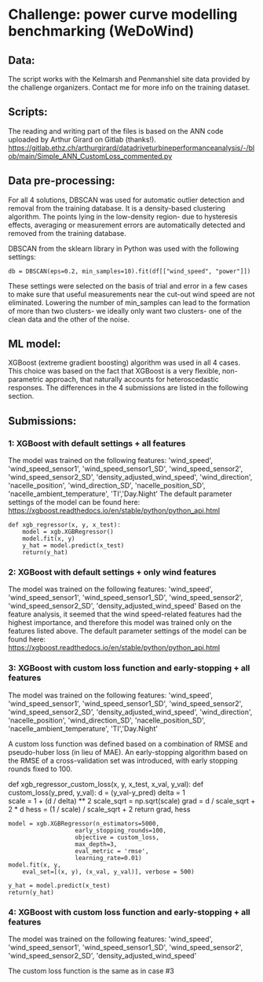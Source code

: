 # Challenge: power curve modelling benchmarking (WeDoWind)

## Data:
The script works with the Kelmarsh and Penmanshiel site data provided by the challenge organizers. Contact me for more info on the training dataset.

## Scripts:
The reading and writing part of the files is based on the ANN code uploaded by Arthur Girard on Gitlab (thanks!). https://gitlab.ethz.ch/arthurgirard/datadriveturbineperformanceanalysis/-/blob/main/Simple_ANN_CustomLoss_commented.py 

## Data pre-processing:
For all 4 solutions, DBSCAN was used for automatic outlier detection and removal from the training database. It is a density-based clustering algorithm. The points lying in the low-density region- due to hysteresis effects, averaging or measurement errors are automatically detected and removed from the training database.

DBSCAN from the sklearn library in Python was used with the following settings:
```
db = DBSCAN(eps=0.2, min_samples=10).fit(df[["wind_speed", "power"]])
```
These settings were selected on the basis of trial and error in a few cases to make sure that useful measurements near the cut-out wind speed are not eliminated. Lowering the number of min_samples can lead to the formation of more than two clusters- we ideally only want two clusters- one of the clean data and the other of the noise.

## ML model: 
XGBoost (extreme gradient boosting) algorithm was used in all 4 cases. This choice was based on the fact that XGBoost is a very flexible, non-parametric approach, that naturally accounts for heteroscedastic responses. The differences in the 4 submissions are listed in the following section.

## Submissions:
### 1: XGBoost with default settings + all features
The model was trained on the following features: 
'wind_speed', 'wind_speed_sensor1', 'wind_speed_sensor1_SD', 'wind_speed_sensor2', 'wind_speed_sensor2_SD', 'density_adjusted_wind_speed', 'wind_direction', 'nacelle_position', 'wind_direction_SD', 'nacelle_position_SD', 'nacelle_ambient_temperature', 'TI','Day.Night'
The default parameter settings of the model can be found here: https://xgboost.readthedocs.io/en/stable/python/python_api.html

```
def xgb_regressor(x, y, x_test):
    model = xgb.XGBRegressor()
    model.fit(x, y)
    y_hat = model.predict(x_test)
    return(y_hat)
```

### 2: XGBoost with default settings + only wind features
The model was trained on the following features: 
'wind_speed', 'wind_speed_sensor1', 'wind_speed_sensor1_SD', 'wind_speed_sensor2', 'wind_speed_sensor2_SD', 'density_adjusted_wind_speed'
Based on the feature analysis, it seemed that the wind speed-related features had the highest importance, and therefore this model was trained only on the features listed above.
The default parameter settings of the model can be found here: https://xgboost.readthedocs.io/en/stable/python/python_api.html

### 3: XGBoost with custom loss function and early-stopping + all features
The model was trained on the following features: 
'wind_speed', 'wind_speed_sensor1', 'wind_speed_sensor1_SD', 'wind_speed_sensor2', 'wind_speed_sensor2_SD', 'density_adjusted_wind_speed', 'wind_direction', 'nacelle_position', 'wind_direction_SD', 'nacelle_position_SD', 'nacelle_ambient_temperature', 'TI','Day.Night'

A custom loss function was defined based on a combination of RMSE and pseudo-huber loss (in lieu of MAE). An early-stopping algorithm based on the RMSE of a cross-validation set was introduced, with early stopping rounds fixed to 100.

def xgb_regressor_custom_loss(x, y, x_test, x_val, y_val):
    def custom_loss(y_pred, y_val):
        d = (y_val-y_pred)
        delta = 1  
        scale = 1 + (d / delta) ** 2
        scale_sqrt = np.sqrt(scale)
        grad = d / scale_sqrt + 2 * d
        hess = (1 / scale) / scale_sqrt + 2
        return grad, hess
    
    model = xgb.XGBRegressor(n_estimators=5000,
                       early_stopping_rounds=100,
                       objective = custom_loss,
                       max_depth=3,
                       eval_metric = 'rmse',
                       learning_rate=0.01)
    model.fit(x, y,
        eval_set=[(x, y), (x_val, y_val)], verbose = 500)

    y_hat = model.predict(x_test)
    return(y_hat)

### 4: XGBoost with custom loss function and early-stopping + all features
The model was trained on the following features: 
'wind_speed', 'wind_speed_sensor1', 'wind_speed_sensor1_SD', 'wind_speed_sensor2', 'wind_speed_sensor2_SD', 'density_adjusted_wind_speed'

The custom loss function is the same as in case #3
